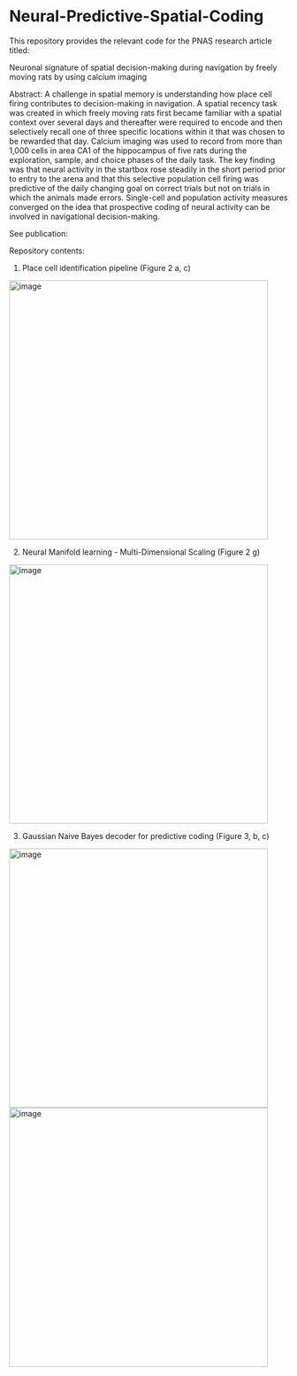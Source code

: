 # Neural-Predictive-Spatial-Coding

This repository provides the relevant code for the PNAS research article titled: 

Neuronal signature of spatial decision-making during navigation by freely moving rats by using calcium imaging

Abstract:
A challenge in spatial memory is understanding how place cell firing contributes to decision-making in navigation. A spatial recency task was created in which freely moving rats first became familiar with a spatial context over several days and thereafter were required to encode and then selectively recall one of three specific locations within it that was chosen to be rewarded that day. Calcium imaging was used to record from more than 1,000 cells in area CA1 of the hippocampus of five rats during the exploration, sample, and choice phases of the daily task. The key finding was that neural activity in the startbox rose steadily in the short period prior to entry to the arena and that this selective population cell firing was predictive of the daily changing goal on correct trials but not on trials in which the animals made errors. Single-cell and population activity measures converged on the idea that prospective coding of neural activity can be involved in navigational decision-making.

See publication:

Repository contents:
1. Place cell identification pipeline (Figure 2 a, c)

<img width="468" alt="image" src="https://user-images.githubusercontent.com/38789733/194594893-d9c6e67f-69b8-41dc-ac25-06f1437a93bb.png">

2. Neural Manifold learning - Multi-Dimensional Scaling (Figure 2 g)

<img width="468" alt="image" src="https://user-images.githubusercontent.com/38789733/194595658-d78aa182-f49f-491f-a308-532782936c9f.png">

3. Gaussian Naive Bayes decoder for predictive coding (Figure 3, b, c)

<img width="468" alt="image" src="https://user-images.githubusercontent.com/38789733/194596009-4d789d2c-d66c-47d5-8e17-9dfdf2dcf7c2.png">
<img width="468" alt="image" src="https://user-images.githubusercontent.com/38789733/194596155-9aa0fbe1-6498-4e6c-9274-2398cb345c3e.png">
